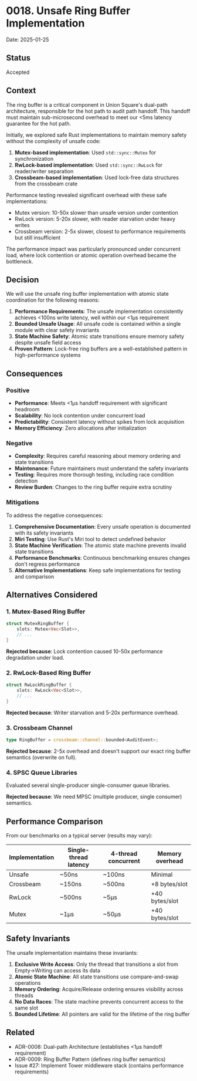# 0018. Unsafe Ring Buffer Implementation

Date: 2025-01-25

## Status

Accepted

## Context

The ring buffer is a critical component in Union Square's dual-path architecture, responsible for the hot path to audit path handoff. This handoff must maintain sub-microsecond overhead to meet our <5ms latency guarantee for the hot path.

Initially, we explored safe Rust implementations to maintain memory safety without the complexity of unsafe code:

1. **Mutex-based implementation**: Used `std::sync::Mutex` for synchronization
2. **RwLock-based implementation**: Used `std::sync::RwLock` for reader/writer separation
3. **Crossbeam-based implementation**: Used lock-free data structures from the crossbeam crate

Performance testing revealed significant overhead with these safe implementations:
- Mutex version: 10-50x slower than unsafe version under contention
- RwLock version: 5-20x slower, with reader starvation under heavy writes
- Crossbeam version: 2-5x slower, closest to performance requirements but still insufficient

The performance impact was particularly pronounced under concurrent load, where lock contention or atomic operation overhead became the bottleneck.

## Decision

We will use the unsafe ring buffer implementation with atomic state coordination for the following reasons:

1. **Performance Requirements**: The unsafe implementation consistently achieves <100ns write latency, well within our <1μs requirement
2. **Bounded Unsafe Usage**: All unsafe code is contained within a single module with clear safety invariants
3. **State Machine Safety**: Atomic state transitions ensure memory safety despite unsafe field access
4. **Proven Pattern**: Lock-free ring buffers are a well-established pattern in high-performance systems

## Consequences

### Positive

- **Performance**: Meets <1μs handoff requirement with significant headroom
- **Scalability**: No lock contention under concurrent load
- **Predictability**: Consistent latency without spikes from lock acquisition
- **Memory Efficiency**: Zero allocations after initialization

### Negative

- **Complexity**: Requires careful reasoning about memory ordering and state transitions
- **Maintenance**: Future maintainers must understand the safety invariants
- **Testing**: Requires more thorough testing, including race condition detection
- **Review Burden**: Changes to the ring buffer require extra scrutiny

### Mitigations

To address the negative consequences:

1. **Comprehensive Documentation**: Every unsafe operation is documented with its safety invariants
2. **Miri Testing**: Use Rust's Miri tool to detect undefined behavior
3. **State Machine Verification**: The atomic state machine prevents invalid state transitions
4. **Performance Benchmarks**: Continuous benchmarking ensures changes don't regress performance
5. **Alternative Implementations**: Keep safe implementations for testing and comparison

## Alternatives Considered

### 1. Mutex-Based Ring Buffer

```rust
struct MutexRingBuffer {
    slots: Mutex<Vec<Slot>>,
    // ...
}
```

**Rejected because**: Lock contention caused 10-50x performance degradation under load.

### 2. RwLock-Based Ring Buffer

```rust
struct RwLockRingBuffer {
    slots: RwLock<Vec<Slot>>,
    // ...
}
```

**Rejected because**: Writer starvation and 5-20x performance overhead.

### 3. Crossbeam Channel

```rust
type RingBuffer = crossbeam::channel::bounded<AuditEvent>;
```

**Rejected because**: 2-5x overhead and doesn't support our exact ring buffer semantics (overwrite on full).

### 4. SPSC Queue Libraries

Evaluated several single-producer single-consumer queue libraries.

**Rejected because**: We need MPSC (multiple producer, single consumer) semantics.

## Performance Comparison

From our benchmarks on a typical server (results may vary):

| Implementation | Single-thread latency | 4-thread concurrent | Memory overhead |
|----------------|----------------------|---------------------|-----------------|
| Unsafe         | ~50ns                | ~100ns              | Minimal         |
| Crossbeam      | ~150ns               | ~500ns              | +8 bytes/slot   |
| RwLock         | ~500ns               | ~5μs                | +40 bytes/slot  |
| Mutex          | ~1μs                 | ~50μs               | +40 bytes/slot  |

## Safety Invariants

The unsafe implementation maintains these invariants:

1. **Exclusive Write Access**: Only the thread that transitions a slot from Empty→Writing can access its data
2. **Atomic State Machine**: All state transitions use compare-and-swap operations
3. **Memory Ordering**: Acquire/Release ordering ensures visibility across threads
4. **No Data Races**: The state machine prevents concurrent access to the same slot
5. **Bounded Lifetime**: All pointers are valid for the lifetime of the ring buffer

## Related

- ADR-0008: Dual-path Architecture (establishes <1μs handoff requirement)
- ADR-0009: Ring Buffer Pattern (defines ring buffer semantics)
- Issue #27: Implement Tower middleware stack (contains performance requirements)
